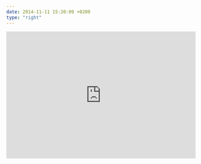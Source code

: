 ```yaml
---
date: 2014-11-11 15:20:09 +0200
type: "right"
---
```

<iframe src="https://www.facebook.com/plugins/post.php?href=https%3A%2F%2Fwww.facebook.com%2Fphoto.php%3Ffbid%3D747769888593593%26set%3Da.618345881535995.1073741827.100000817666251%26type%3D3&width=500" width="500" height="337" style="border:none;overflow:hidden" scrolling="no" frameborder="0" allowTransparency="true"></iframe>
